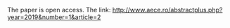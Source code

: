 The paper is open access. The link: http://www.aece.ro/abstractplus.php?year=2019&number=1&article=2